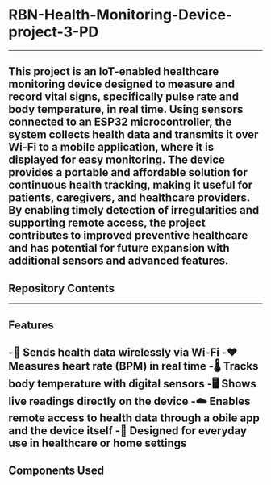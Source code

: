 # RBN-Health-Monitoring-Device-project-3-PD
---

This project is an IoT-enabled healthcare monitoring device designed to measure and record vital signs, specifically pulse rate and body temperature, in real time. Using sensors connected to an ESP32 microcontroller, the system collects health data and transmits it over Wi-Fi to a mobile application, where it is displayed for easy monitoring. The device provides a portable and affordable solution for continuous health tracking, making it useful for patients, caregivers, and healthcare providers. By enabling timely detection of irregularities and supporting remote access, the project contributes to improved preventive healthcare and has potential for future expansion with additional sensors and advanced features.
---

## Repository Contents

---
## Features

-📡 Sends health data wirelessly via Wi-Fi
-❤️ Measures heart rate (BPM) in real time
-🌡 Tracks body temperature with digital sensors
-🖥 Shows live readings directly on the device
-☁️ Enables remote access to health data through a obile app and the device itself
-🔋 Designed for everyday use in healthcare or home settings
---

## Components Used
